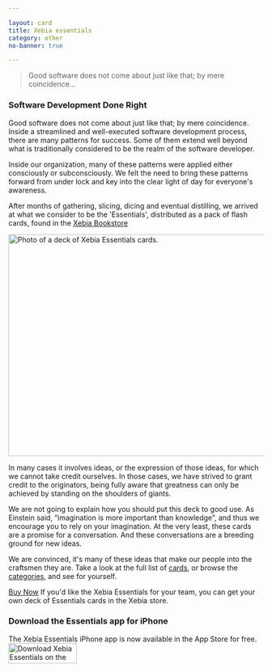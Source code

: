 ```yaml
---

layout: card
title: Xebia essentials
category: other
no-banner: true

---
```


> Good software does not come about just like that; by mere coincidence...

### Software Development Done Right

Good software does not come about just like that; by mere coincidence. Inside a streamlined and well-executed software development process, there are many patterns for success. Some of them extend well beyond what is traditionally considered to be the realm of the software developer.

Inside our organization, many of these patterns were applied either consciously or subconsciously. We felt the need to bring these patterns forward from under lock and key into the clear light of day for everyone's awareness.

After months of gathering, slicing, dicing and eventual distilling, we arrived at what we consider to be the 'Essentials', distributed as a pack of flash cards, found in the <a target="_blank" href="http://xebia.com/books/xebia-essentials">Xebia Bookstore</a>

[<image src="img/XebiaEssentialsDeck.jpg" alt="Photo of a deck of Xebia Essentials cards." width="520" height="439"/>](http://xebia.com/books/xebia-essentials)

In many cases it involves ideas, or the expression of those ideas, for which we cannot take credit ourselves. In those cases, we have strived to grant credit to the originators, being fully aware that greatness can only be achieved by standing on the shoulders of giants.

We are not going to explain how you should put this deck to good use. As Einstein said, “imagination is more important than knowledge”, and thus we encourage you to rely on your imagination. At the very least, these cards are a promise for a conversation. And these conversations are a breeding ground for new ideas.

We are convinced, it's many of these ideas that make our people into the craftsmen they are. Take a look at the full list of [cards](/cards/), or browse the [categories](/categories/), and see for yourself.

<a href="http://xebia.com/books/xebia-essentials?utm_source=index&utm_medium=web&utm_campaign=essentials" class="buybutton"><i class="fa fa-shopping-cart"></i> Buy Now</a>
If you'd like the Xebia Essentials for your team, you can get your own deck of Essentials cards in the Xebia store.

### Download the Essentials app for iPhone

The Xebia Essentials iPhone app is now available in the App Store for free.
[<image src="img/Download_on_the_App_Store_Badge_US-UK_135x40.png" alt="Download Xebia Essentials on the App Store" width="135" height="40"/>](https://itunes.apple.com/nl/app/xebia-essentials/id883300245?l=en&mt=8)
